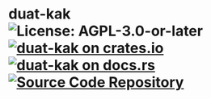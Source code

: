 # duat-kak ![License: AGPL-3.0-or-later](https://img.shields.io/badge/license-AGPL--3.0--or--later-blue) [![duat-kak on crates.io](https://img.shields.io/crates/v/duat-kak)](https://crates.io/crates/duat-kak) [![duat-kak on docs.rs](https://docs.rs/duat-kak/badge.svg)](https://docs.rs/duat-kak) [![Source Code Repository](https://img.shields.io/badge/Code-On%20GitHub-blue?logo=GitHub)](https://github.com/AhoyISki/duat/tree/master/duat-kak)


